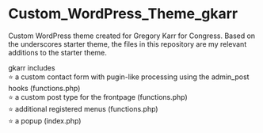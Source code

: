 # Custom_WordPress_Theme_gkarr
Custom WordPress theme created for Gregory Karr for Congress. Based on the underscores starter theme, the files in this repository are my relevant additions to the starter theme.

gkarr includes  
⭐ a custom contact form with pugin-like processing using the admin_post hooks (functions.php)  
⭐ a custom post type for the frontpage (functions.php)  
⭐ additional registered menus (functions.php)  
⭐ a popup (index.php)  

